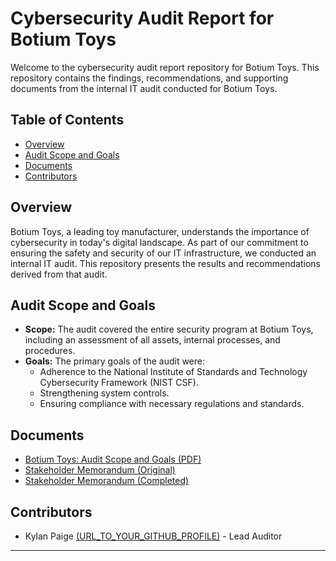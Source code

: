 # Cybersecurity Audit Report for Botium Toys

Welcome to the cybersecurity audit report repository for Botium Toys. This repository contains the findings, recommendations, and supporting documents from the internal IT audit conducted for Botium Toys.

## Table of Contents
- [Overview](#overview)
- [Audit Scope and Goals](#audit-scope-and-goals)
- [Documents](#documents)
- [Contributors](#contributors)
  
## Overview
Botium Toys, a leading toy manufacturer, understands the importance of cybersecurity in today's digital landscape. As part of our commitment to ensuring the safety and security of our IT infrastructure, we conducted an internal IT audit. This repository presents the results and recommendations derived from that audit.

## Audit Scope and Goals
- **Scope:** The audit covered the entire security program at Botium Toys, including an assessment of all assets, internal processes, and procedures.
- **Goals:** The primary goals of the audit were:
  - Adherence to the National Institute of Standards and Technology Cybersecurity Framework (NIST CSF).
  - Strengthening system controls.
  - Ensuring compliance with necessary regulations and standards.

## Documents
- [Botium Toys: Audit Scope and Goals (PDF)](URL_TO_BOTIUM_TOYS_AUDIT_SCOPE_AND_GOALS_PDF)
- [Stakeholder Memorandum (Original)](URL_TO_ORIGINAL_STAKEHOLDER_MEMORANDUM_PDF)
- [Stakeholder Memorandum (Completed)](URL_TO_COMPLETED_STAKEHOLDER_MEMORANDUM_PDF)

## Contributors
- Kylan Paige [(URL_TO_YOUR_GITHUB_PROFILE)](https://github.com/kylanpaige) - Lead Auditor

---

